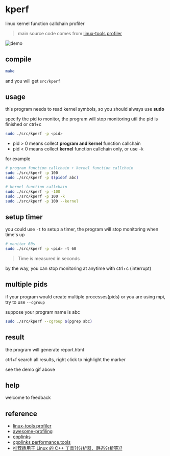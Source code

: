 # kperf

linux kernel function callchain profiler

> main source code comes from [linux-tools profiler](https://github.com/zq-david-wang/linux-tools/tree/main/perf/profiler)

![demo](./demo.gif)

## compile

```bash
make 
```

and you will get `src/kperf`

## usage

this program needs to read kernel symbols, so you should always use **sudo**

specify the pid to monitor, the program will stop monitoring util the pid is finished or ctrl+c

```bash
sudo ./src/kperf -p <pid>
```

- pid > 0 means collect **program and kernel** function callchain 
- pid < 0 means collect **kernel** function callchain only, or use `-k`

for example

```bash
# program function callchain + kernel function callchain
sudo ./src/kperf -p 100
sudo ./src/kperf -p $(pidof abc)

# kernel function callchain
sudo ./src/kperf -p -100
sudo ./src/kperf -p 100 -k
sudo ./src/kperf -p 100 --kernel
```

## setup timer

you could use `-t` to setup a timer, the program will stop monitoring when time's up

```bash
# monitor 60s
sudo ./src/kperf -p <pid> -t 60
```

> Time is measured in seconds

by the way, you can stop monitoring at anytime with ctrl+c (interrupt)

## multiple pids

if your program would create multiple processes(pids) or you are using mpi, try to use `--cgroup`

suppose your program name is abc

```bash
sudo ./src/kperf --cgroup $(pgrep abc)
```

## result

the program will generate report.html

ctrl+f search all results, right click to highlight the marker

see the demo gif above

## help

welcome to feedback

## reference

- [linux-tools profiler](https://github.com/zq-david-wang/linux-tools/tree/main/perf/profiler)
- [awesome-profiling](https://github.com/msaroufim/awesome-profiling)
- [cpplinks](https://github.com/MattPD/cpplinks)
- [cpplinks performance.tools](https://github.com/MattPD/cpplinks/blob/master/performance.tools.md)
- [推荐适用于 Linux 的 C++ 工具?(分析器、静态分析等)?](https://www.reddit.com/r/cpp/comments/7kurp6/comment/drhpyfh/?utm_source=share)